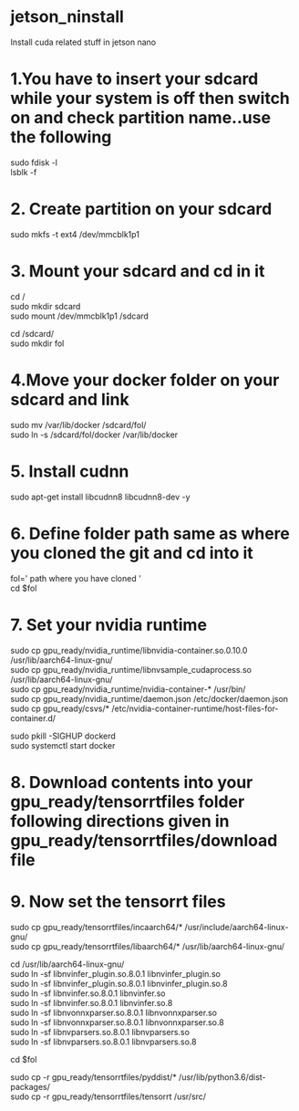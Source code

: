 # jetson_ninstall
Install cuda related stuff in jetson nano

# 1.You have to insert your sdcard while your system is off then switch on and check partition name..use the following  
  
sudo fdisk -l  
lsblk -f  
  
# 2. Create partition on your sdcard
sudo mkfs -t ext4 /dev/mmcblk1p1

# 3. Mount your sdcard and cd in it   
cd /  
sudo mkdir sdcard  
sudo mount /dev/mmcblk1p1 /sdcard
  
cd /sdcard/   
sudo mkdir fol  

# 4.Move your docker folder on your sdcard and link  
sudo mv /var/lib/docker /sdcard/fol/  
sudo ln -s /sdcard/fol/docker /var/lib/docker  
  
# 5. Install cudnn  
sudo apt-get install libcudnn8 libcudnn8-dev  -y  

# 6. Define folder path same as where you cloned the git and cd into it  

fol='  path where you have cloned '  
cd $fol  
  
# 7. Set your nvidia runtime  

sudo cp  gpu_ready/nvidia_runtime/libnvidia-container.so.0.10.0    /usr/lib/aarch64-linux-gnu/  
sudo cp gpu_ready/nvidia_runtime/libnvsample_cudaprocess.so      /usr/lib/aarch64-linux-gnu/  
sudo cp gpu_ready/nvidia_runtime/nvidia-container-*  /usr/bin/  
sudo cp gpu_ready/nvidia_runtime/daemon.json      /etc/docker/daemon.json  
sudo cp gpu_ready/csvs/*               /etc/nvidia-container-runtime/host-files-for-container.d/  

sudo pkill -SIGHUP dockerd  
sudo systemctl start docker  
  

# 8. Download contents into your gpu_ready/tensorrtfiles folder following directions given in gpu_ready/tensorrtfiles/download file
  
# 9. Now set the tensorrt files  

sudo cp  gpu_ready/tensorrtfiles/incaarch64/*  /usr/include/aarch64-linux-gnu/  
sudo cp  gpu_ready/tensorrtfiles/libaarch64/*  /usr/lib/aarch64-linux-gnu/ 

cd /usr/lib/aarch64-linux-gnu/  
sudo ln -sf libnvinfer_plugin.so.8.0.1 libnvinfer_plugin.so   
sudo ln -sf libnvinfer_plugin.so.8.0.1 libnvinfer_plugin.so.8  
sudo ln -sf libnvinfer.so.8.0.1 libnvinfer.so  
sudo ln -sf libnvinfer.so.8.0.1 libnvinfer.so.8  
sudo ln -sf libnvonnxparser.so.8.0.1 libnvonnxparser.so  
sudo ln -sf libnvonnxparser.so.8.0.1 libnvonnxparser.so.8  
sudo ln -sf libnvparsers.so.8.0.1 libnvparsers.so  
sudo ln -sf libnvparsers.so.8.0.1 libnvparsers.so.8  
  
cd $fol  
  
sudo cp  -r gpu_ready/tensorrtfiles/pyddist/*   /usr/lib/python3.6/dist-packages/  
sudo cp  -r  gpu_ready/tensorrtfiles/tensorrt   /usr/src/  




